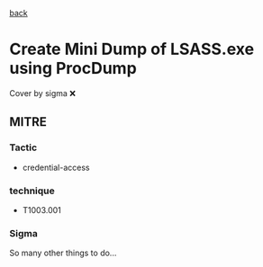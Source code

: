 [back](../index.md)
# Create Mini Dump of LSASS.exe using ProcDump
Cover by sigma :x: 

## MITRE
### Tactic
  - credential-access

### technique
  - T1003.001

### Sigma

 So many other things to do...